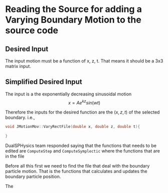 # Reading the Source for adding a Varying Boundary Motion to the source code

## Desired Input

The input motion must be a function of x, z, t. That means it should be a 3x3 matrix input.

## Simplified Desired Input

The input is a the exponentially decreasing sinusoidal motion 
$$
x = A e^{kz} sin(wt)
$$

Therefore the inputs for the desired function are the $(x, z, t)$ of the selected boundary. i.e.,

```c++
void JMotionMov::VaryRectFile(double x, double z, double t){
    
}
```

DualSPHysics team responded saying that the functions that needs to be edited are `ComputeStep` and `ComputeSymplectic` where the functions that are in the file 

Before all this first we need to find the file that deal with the boundary particle motion. That is the functions that calculates and updates the boundary particle position.

The 